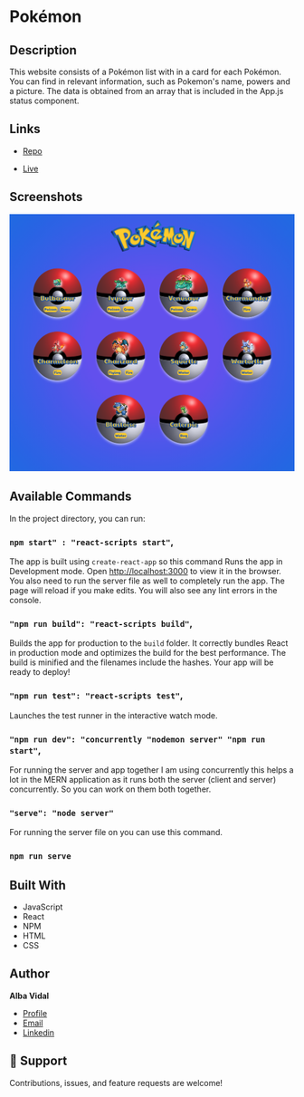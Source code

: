 # Pokémon

## Description

This website consists of a Pokémon list with in a card for each Pokémon. You can find in relevant information, such as Pokemon's name, powers and a picture. The data is obtained from an array that is included in the App.js status component.

## Links

- [Repo](https://github.com/Adalab/modulo-3-evaluacion-intermedia-albavidalm "Repo")

- [Live](http://beta.adalab.es/modulo-3-evaluacion-intermedia-albavidalm/ "Live View")

## Screenshots

![Home Page](src/images/pokemon_screen.png "Home Page")

## Available Commands

In the project directory, you can run:

### `npm start" : "react-scripts start"`,

The app is built using `create-react-app` so this command Runs the app in Development mode. Open [http://localhost:3000](http://localhost:3000) to view it in the browser. You also need to run the server file as well to completely run the app. The page will reload if you make edits.
You will also see any lint errors in the console.

### `"npm run build": "react-scripts build"`,

Builds the app for production to the `build` folder. It correctly bundles React in production mode and optimizes the build for the best performance. The build is minified and the filenames include the hashes. Your app will be ready to deploy!

### `"npm run test": "react-scripts test"`,

Launches the test runner in the interactive watch mode.

### `"npm run dev": "concurrently "nodemon server" "npm run start"`,

For running the server and app together I am using concurrently this helps a lot in the MERN application as it runs both the server (client and server) concurrently. So you can work on them both together.

### `"serve": "node server"`

For running the server file on you can use this command.

### `npm run serve`

## Built With

- JavaScript
- React
- NPM
- HTML
- CSS

## Author

**Alba Vidal**

- [Profile](https://github.com/albavidalm "Alba Vidal")
- [Email](mailto:albavidalm@gmail.com?subject=Hi "Hi!")
- [Linkedin](https://www.linkedin.com/in/albavidalm/ "Let's work together!")

## 🖤 Support

Contributions, issues, and feature requests are welcome!
